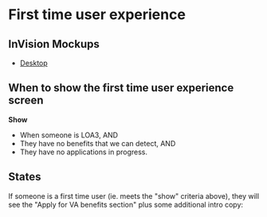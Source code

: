 # First time user experience

## InVision Mockups

- [Desktop](https://vsateams.invisionapp.com/share/SH10HT8JCKYM#/screens/448032787_My_VA_FTUX)

## When to show the first time user experience screen

**Show**

- When someone is LOA3, AND
- They have no benefits that we can detect, AND
- They have no applications in progress.

## States

If someone is a first time user (ie. meets the "show" criteria above), they will see the "Apply for VA benefits section" plus some additional intro copy:


